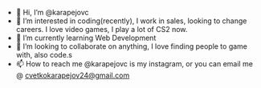 - 👋 Hi, I’m @karapejovc
- 👀 I’m interested in coding(recently), I work in sales, looking to change careers. I love video games, I play a lot of CS2 now.
- 🌱 I’m currently learning Web Development
- 💞️ I’m looking to collaborate on anything, I love finding people to game with, also code.s
- 📫 How to reach me @karapejovc is my instagram, or you can email me @ cvetkokarapejov24@gmail.com

<!---
karapejovc/karapejovc is a ✨ special ✨ repository because its `README.md` (this file) appears on your GitHub profile.
You can click the Preview link to take a look at your changes.
--->
